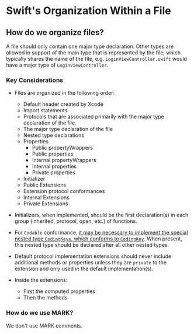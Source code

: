 # Swift's Organization Within a File

## How do we organize files?
A file should only contain one major type declaration. Other types are allowed in support of the main type that is represented by the file, which typically shares the name of the file, e.g. `LoginViewController.swift` would have a major type of `LoginViewController`.

### Key Considerations
* Files are organized in the following order:
	* Default header created by Xcode
	* Import statements
	* Protocols that are associated primarily with the major type declaration of the file.
	* The major type declaration of the file
	* Nested type declarations
	* Properties
        * Public propertyWrappers
	    * Public properties
	    * Internal propertyWrappers
        * Internal properties
	    * Private properties
    * Initializer
    * Public Extensions
    * Extension protocol conformances
    * Internal Extensions
    * Private Extensions
	
* Initializers, when implemented, should be the first declaration(s) in each group (inherited, protocol, open, etc.) of functions.
* For `Codable` conformance, [it may be necessary to implement the special nested type `CodingKeys`, which conforms to `CodingKey`](https://developer.apple.com/documentation/foundation/archives_and_serialization/encoding_and_decoding_custom_types). When present, this nested type should be declared after all other nested types.
* Default protocol implementation extensions should never include additional methods or properties unless they are `private` to the extension and only used in the default implementation(s).
* Inside the extensions:
  * First the computed properties
  * Then the methods

### How do we use MARK?
We don't use MARK comments.
